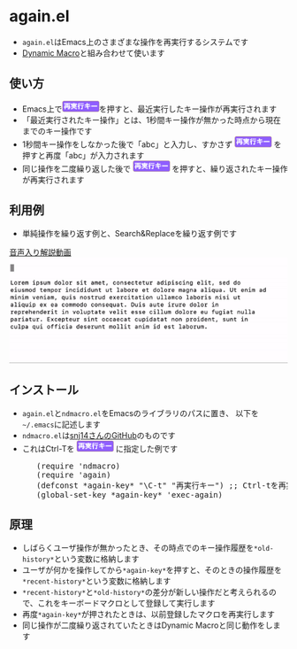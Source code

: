 <h1>again.el</h1>

<ul>
  <li><code>again.el</code>はEmacs上のさまざまな操作を再実行するシステムです</li>
  <li><a href="https://scrapbox.io/masui/Dynamic_Macro">Dynamic Macro</a>と組み合わせて使います</li>
</ul>

<h2>使い方</h2>

<ul>
  <!-- <li>Emacs上で<img src="again.png" style="height:20px; margin:0px 20px -30px 20px;padding:10px;">を押すと、最近実行したキー操作が再実行されます</li> -->
  <li>Emacs上で<span style="padding:0px 10px -10px 10px;"><img src="again.png" height=20></span>を押すと、最近実行したキー操作が再実行されます</li>
  <li>「最近実行されたキー操作」とは、1秒間キー操作が無かった時点から現在までのキー操作です</li>
  <li>1秒間キー操作をしなかった後で「abc」と入力し、すかさず <img src="again.png" height=20> を押すと再度「abc」が入力されます</li>
  <li>同じ操作を二度繰り返した後で <img src="again.png" height=20> を押すと、繰り返されたキー操作が再実行されます</li>
</ul>

<h2>利用例</h2>

<ul>
  <li>単純操作を繰り返す例と、Search&amp;Replaceを繰り返す例です</li>
</ul>

<a href="https://s3-ap-northeast-1.amazonaws.com/masui.org/8/5/85a450002fe3d72f26378b84a9dce40d.mp4">音声入り解説動画</a>
<br>
<img src=again.gif>


<h2>インストール</h2>

<ul>
  <li><code>again.el</code>と<code>ndmacro.el</code>をEmacsのライブラリのパスに置き、
    以下を<code>~/.emacs</code>に記述します</li>
  <li><code>ndmacro.el</code>は<a href="https://github.com/snj14/ndmacro.el">snj14さんのGitHub</a>のものです</li>
  <li>これはCtrl-Tを <img src="again.png" height=20> に指定した例です</li>
  <pre>
   (require 'ndmacro)
   (require 'again)
   (defconst *again-key* "\C-t" "再実行キー") ;; Ctrl-tを再実行キーにする場合
   (global-set-key *again-key* 'exec-again)  </pre>
</ul>

<h2>原理</h2>

<ul>
  <li>しばらくユーザ操作が無かったとき、その時点でのキー操作履歴を<code>*old-history*</code>という変数に格納します</li>
  <li>ユーザが何かを操作してから<code>*again-key*</code>を押すと、そのときの操作履歴を<code>*recent-history*</code>という変数に格納します</li>
  <li><code>*recent-history*</code>と<code>*old-history*</code>の差分が新しい操作だと考えられるので、これをキーボードマクロとして登録して実行します</li>
  <li>再度<code>*again-key*</code>が押されたときは、以前登録したマクロを再実行します</li>
  <li>同じ操作が二度繰り返されていたときはDynamic Macroと同じ動作をします</li>
</ul>

